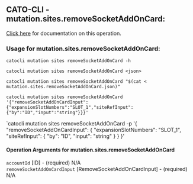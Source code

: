 
## CATO-CLI - mutation.sites.removeSocketAddOnCard:
[Click here](https://api.catonetworks.com/documentation/#mutation-mutation.sites.removeSocketAddOnCard) for documentation on this operation.

### Usage for mutation.sites.removeSocketAddOnCard:

`catocli mutation sites removeSocketAddOnCard -h`

`catocli mutation sites removeSocketAddOnCard <json>`

`catocli mutation sites removeSocketAddOnCard "$(cat < mutation.sites.removeSocketAddOnCard.json)"`

`catocli mutation sites removeSocketAddOnCard '{"removeSocketAddOnCardInput":{"expansionSlotNumbers":"SLOT_1","siteRefInput":{"by":"ID","input":"string"}}}'`

`catocli mutation sites removeSocketAddOnCard -p '{
    "removeSocketAddOnCardInput": {
        "expansionSlotNumbers": "SLOT_1",
        "siteRefInput": {
            "by": "ID",
            "input": "string"
        }
    }
}'


#### Operation Arguments for mutation.sites.removeSocketAddOnCard ####

`accountId` [ID] - (required) N/A    
`removeSocketAddOnCardInput` [RemoveSocketAddOnCardInput] - (required) N/A    

